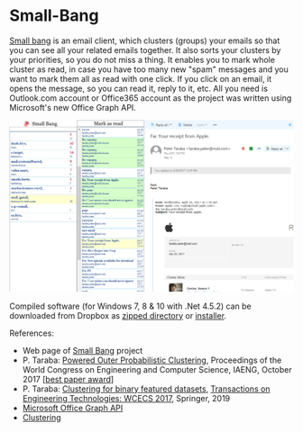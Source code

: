 # Small-Bang
[Small bang](http://www.frisky.world/p/small-bang.html) is an email client, which clusters (groups) your emails so that you can see all your related emails together. It also sorts your clusters by your priorities, so you do not miss a thing. It enables you to mark whole cluster as read, in case you have too many new "spam" messages and you want to mark them all as read with one click. If you click on an email, it opens the message, so you can read it, reply to it, etc. All you need is Outlook.com account or Office365 account as the project was written using Microsoft's new Office Graph API.

![small bang](/pic_small_bang_new_latest.png)

Compiled software (for Windows 7, 8 & 10 with .Net 4.5.2) can be downloaded from Dropbox as [zipped directory](https://www.dropbox.com/s/cgpmfooaaso8wni/SmallBang.zip?dl=0) or [installer](https://www.dropbox.com/s/18o0x2nms6czzhi/Small%20Bang.msi?dl=0).

References:
  * Web page of [Small Bang](http://www.frisky.world/p/small-bang.html) project
  * P. Taraba: [Powered Outer Probabilistic Clustering](http://www.iaeng.org/publication/WCECS2017/WCECS2017_pp394-398.pdf), Proceedings of the World Congress on Engineering and Computer Science, IAENG, October 2017 [[best paper award](http://www.iaeng.org/WCECS2017/awards.html)]
  * P. Taraba: [Clustering for binary featured datasets](https://link.springer.com/chapter/10.1007/978-981-13-2191-7_10), [Transactions on Engineering Technologies: WCECS 2017](https://www.springer.com/us/book/9789811321900), Springer, 2019
  * [Microsoft Office Graph API](http://graph.microsoft.io)
  * [Clustering](https://en.wikipedia.org/wiki/Cluster_analysis)
